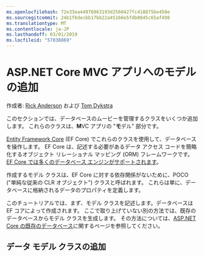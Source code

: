 ```yaml
---
ms.openlocfilehash: 72e33ea44976963193d2560427fc418875be450e
ms.sourcegitcommit: 24b1f6decbb17bb22a45166e5fdb0845c65af498
ms.translationtype: MT
ms.contentlocale: ja-JP
ms.lasthandoff: 03/01/2019
ms.locfileid: "57038869"
---
```

# <a name="add-a-model-to-an-aspnet-core-mvc-app"></a>ASP.NET Core MVC アプリへのモデルの追加

作成者: [Rick Anderson](https://twitter.com/RickAndMSFT) および [Tom Dykstra](https://github.com/tdykstra)

このセクションでは、データベースのムービーを管理するクラスをいくつか追加します。 これらのクラスは、**M**VC アプリの "**モ**デル" 部分です。

[Entity Framework Core](/ef/core) (EF Core) でこれらのクラスを使用して、データベースを操作します。 EF Core は、記述する必要があるデータ アクセス コードを簡略化するオブジェクト リレーショナル マッピング (ORM) フレームワークです。 [EF Core では多くのデータベース エンジンがサポートされます](/ef/core/providers/)。

作成するモデル クラスは、EF Core に対する依存関係がないために、POCO ("単純な従来の CLR オブジェクト") クラスと呼ばれます。 これらは単に、データベースに格納されるデータのプロパティを定義します。

このチュートリアルでは、まず、モデル クラスを記述します。データベースは EF コアによって作成されます。 ここで取り上げていない別の方法では、既存のデータベースからモデル クラスを生成します。 その方法については、[ASP.NET Core の既存のデータベース](/ef/core/get-started/aspnetcore/existing-db)に関するページを参照してください。

## <a name="add-a-data-model-class"></a>データ モデル クラスの追加

